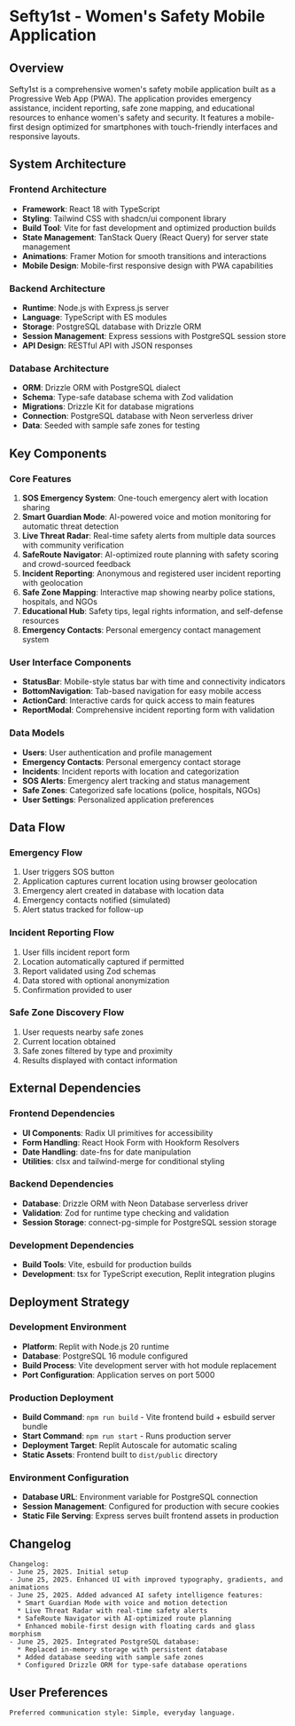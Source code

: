 # Sefty1st - Women's Safety Mobile Application

## Overview

Sefty1st is a comprehensive women's safety mobile application built as a Progressive Web App (PWA). The application provides emergency assistance, incident reporting, safe zone mapping, and educational resources to enhance women's safety and security. It features a mobile-first design optimized for smartphones with touch-friendly interfaces and responsive layouts.

## System Architecture

### Frontend Architecture
- **Framework**: React 18 with TypeScript
- **Styling**: Tailwind CSS with shadcn/ui component library
- **Build Tool**: Vite for fast development and optimized production builds
- **State Management**: TanStack Query (React Query) for server state management
- **Animations**: Framer Motion for smooth transitions and interactions
- **Mobile Design**: Mobile-first responsive design with PWA capabilities

### Backend Architecture
- **Runtime**: Node.js with Express.js server
- **Language**: TypeScript with ES modules
- **Storage**: PostgreSQL database with Drizzle ORM
- **Session Management**: Express sessions with PostgreSQL session store
- **API Design**: RESTful API with JSON responses

### Database Architecture
- **ORM**: Drizzle ORM with PostgreSQL dialect
- **Schema**: Type-safe database schema with Zod validation
- **Migrations**: Drizzle Kit for database migrations
- **Connection**: PostgreSQL database with Neon serverless driver
- **Data**: Seeded with sample safe zones for testing

## Key Components

### Core Features
1. **SOS Emergency System**: One-touch emergency alert with location sharing
2. **Smart Guardian Mode**: AI-powered voice and motion monitoring for automatic threat detection
3. **Live Threat Radar**: Real-time safety alerts from multiple data sources with community verification
4. **SafeRoute Navigator**: AI-optimized route planning with safety scoring and crowd-sourced feedback
5. **Incident Reporting**: Anonymous and registered user incident reporting with geolocation
6. **Safe Zone Mapping**: Interactive map showing nearby police stations, hospitals, and NGOs
7. **Educational Hub**: Safety tips, legal rights information, and self-defense resources
8. **Emergency Contacts**: Personal emergency contact management system

### User Interface Components
- **StatusBar**: Mobile-style status bar with time and connectivity indicators
- **BottomNavigation**: Tab-based navigation for easy mobile access
- **ActionCard**: Interactive cards for quick access to main features
- **ReportModal**: Comprehensive incident reporting form with validation

### Data Models
- **Users**: User authentication and profile management
- **Emergency Contacts**: Personal emergency contact storage
- **Incidents**: Incident reports with location and categorization
- **SOS Alerts**: Emergency alert tracking and status management
- **Safe Zones**: Categorized safe locations (police, hospitals, NGOs)
- **User Settings**: Personalized application preferences

## Data Flow

### Emergency Flow
1. User triggers SOS button
2. Application captures current location using browser geolocation
3. Emergency alert created in database with location data
4. Emergency contacts notified (simulated)
5. Alert status tracked for follow-up

### Incident Reporting Flow
1. User fills incident report form
2. Location automatically captured if permitted
3. Report validated using Zod schemas
4. Data stored with optional anonymization
5. Confirmation provided to user

### Safe Zone Discovery Flow
1. User requests nearby safe zones
2. Current location obtained
3. Safe zones filtered by type and proximity
4. Results displayed with contact information

## External Dependencies

### Frontend Dependencies
- **UI Components**: Radix UI primitives for accessibility
- **Form Handling**: React Hook Form with Hookform Resolvers
- **Date Handling**: date-fns for date manipulation
- **Utilities**: clsx and tailwind-merge for conditional styling

### Backend Dependencies
- **Database**: Drizzle ORM with Neon Database serverless driver
- **Validation**: Zod for runtime type checking and validation
- **Session Storage**: connect-pg-simple for PostgreSQL session storage

### Development Dependencies
- **Build Tools**: Vite, esbuild for production builds
- **Development**: tsx for TypeScript execution, Replit integration plugins

## Deployment Strategy

### Development Environment
- **Platform**: Replit with Node.js 20 runtime
- **Database**: PostgreSQL 16 module configured
- **Build Process**: Vite development server with hot module replacement
- **Port Configuration**: Application serves on port 5000

### Production Deployment
- **Build Command**: `npm run build` - Vite frontend build + esbuild server bundle
- **Start Command**: `npm run start` - Runs production server
- **Deployment Target**: Replit Autoscale for automatic scaling
- **Static Assets**: Frontend built to `dist/public` directory

### Environment Configuration
- **Database URL**: Environment variable for PostgreSQL connection
- **Session Management**: Configured for production with secure cookies
- **Static File Serving**: Express serves built frontend assets in production

## Changelog

```
Changelog:
- June 25, 2025. Initial setup
- June 25, 2025. Enhanced UI with improved typography, gradients, and animations
- June 25, 2025. Added advanced AI safety intelligence features:
  * Smart Guardian Mode with voice and motion detection
  * Live Threat Radar with real-time safety alerts
  * SafeRoute Navigator with AI-optimized route planning
  * Enhanced mobile-first design with floating cards and glass morphism
- June 25, 2025. Integrated PostgreSQL database:
  * Replaced in-memory storage with persistent database
  * Added database seeding with sample safe zones
  * Configured Drizzle ORM for type-safe database operations
```

## User Preferences

```
Preferred communication style: Simple, everyday language.
```